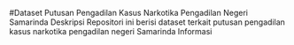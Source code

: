 #Dataset Putusan Pengadilan Kasus Narkotika Pengadilan Negeri Samarinda
Deskripsi
Repositori ini berisi dataset terkait putusan pengadilan kasus narkotika pengadilan negeri Samarinda
Informasi

